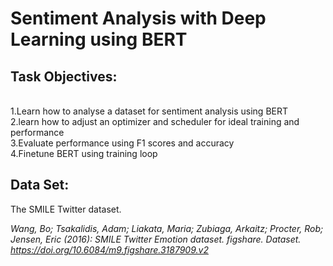 # Sentiment Analysis with Deep Learning using BERT

## Task Objectives:

<br> 1.Learn how to analyse a dataset for sentiment analysis using BERT
<br> 2.learn how to adjust an optimizer and scheduler for ideal training and performance
<br> 3.Evaluate performance using F1 scores and accuracy
<br> 4.Finetune BERT using training loop


## Data Set:

The SMILE Twitter dataset.

_Wang, Bo; Tsakalidis, Adam; Liakata, Maria; Zubiaga, Arkaitz; Procter, Rob; Jensen, Eric (2016): SMILE Twitter Emotion dataset. figshare. Dataset. https://doi.org/10.6084/m9.figshare.3187909.v2_
